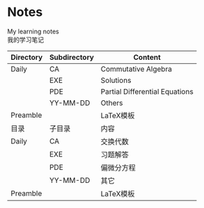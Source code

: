 # Notes
My learning notes  
我的学习笔记

|Directory | Subdirectory | Content |
|-----|-------|-----|
|Daily | CA    |Commutative Algebra|
|     |EXE    |Solutions|
|     |PDE    |Partial Differential Equations|
|     |YY-MM-DD|Others|
|Preamble| |LaTeX模板|
|目录 | 子目录 | 内容 |
|Daily | CA    |交换代数|
|     |EXE    |习题解答|
|     |PDE    |偏微分方程|
|     |YY-MM-DD|其它|
|Preamble| |LaTeX模板|
